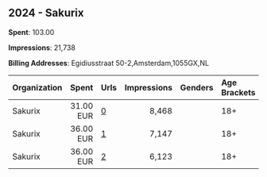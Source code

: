 ## 2024 - Sakurix 
**Spent**: 103.00

**Impressions**: 21,738

**Billing Addresses**: Egidiusstraat 50-2,Amsterdam,1055GX,NL

|Organization|Spent|Urls|Impressions|Genders|Age Brackets|Country Codes|
|:---|---:|:---|---:|:---|:---|:---|
|Sakurix|31.00 EUR|[0](https://www.snap.com/political-ads/asset/fe3b12cf368903d9504c02a00fb384539f83d45eb7a91a9626f4fa2872572688?mediaType=MOV)|8,468||18+|germany|
|Sakurix|36.00 EUR|[1](https://www.snap.com/political-ads/asset/6a7f825f9ef6ad3e592005b38e4bbd67ddead9578677630c042a636be686246d?mediaType=MOV)|7,147||18+|germany|
|Sakurix|36.00 EUR|[2](https://www.snap.com/political-ads/asset/3e3d45ee9d112c4e4219637c904c27fd5473137e59a52f0d0346782755894caf?mediaType=mp4)|6,123||18+|germany|
